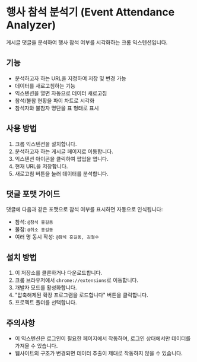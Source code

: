 # 행사 참석 분석기 (Event Attendance Analyzer)

게시글 댓글을 분석하여 행사 참석 여부를 시각화하는 크롬 익스텐션입니다.

## 기능

- 분석하고자 하는 URL을 지정하여 저장 및 변경 가능
- 데이터를 새로고침하는 기능
- 익스텐션을 열면 자동으로 데이터 새로고침
- 참석/불참 현황을 파이 차트로 시각화
- 참석자와 불참자 명단을 표 형태로 표시

## 사용 방법

1. 크롬 익스텐션을 설치합니다.
2. 분석하고자 하는 게시글 페이지로 이동합니다.
3. 익스텐션 아이콘을 클릭하여 팝업을 엽니다.
4. 현재 URL을 저장합니다.
5. 새로고침 버튼을 눌러 데이터를 분석합니다.

## 댓글 포맷 가이드

댓글에 다음과 같은 포맷으로 참석 여부를 표시하면 자동으로 인식됩니다:

- 참석: `@참석 홍길동`
- 불참: `@취소 홍길동`
- 여러 명 동시 작성: `@참석 홍길동, 김철수`

## 설치 방법

1. 이 저장소를 클론하거나 다운로드합니다.
2. 크롬 브라우저에서 `chrome://extensions`로 이동합니다.
3. 개발자 모드를 활성화합니다.
4. "압축해제된 확장 프로그램을 로드합니다" 버튼을 클릭합니다.
5. 프로젝트 폴더를 선택합니다.

## 주의사항

- 이 익스텐션은 로그인이 필요한 페이지에서 작동하며, 로그인 상태에서만 데이터를 가져올 수 있습니다.
- 웹사이트의 구조가 변경되면 데이터 추출이 제대로 작동하지 않을 수 있습니다. 
